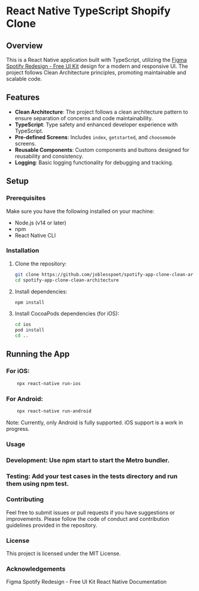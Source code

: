 # React Native TypeScript Shopify Clone

## Overview

This is a React Native application built with TypeScript, utilizing the [Figma Spotify Redesign - Free UI Kit](https://www.figma.com/design/0LjOpvSkV9TlOh8hwIysHP/Spotify-Redesign---Free-Ui-Kit-(Light)-(Community)?node-id=30-415&t=2kINUOkbfBf8OnPr-0) design for a modern and responsive UI. The project follows Clean Architecture principles, promoting maintainable and scalable code.

## Features

- **Clean Architecture**: The project follows a clean architecture pattern to ensure separation of concerns and code maintainability.
- **TypeScript**: Type safety and enhanced developer experience with TypeScript.
- **Pre-defined Screens**: Includes `index`, `getstarted`, and `choosemode` screens.
- **Reusable Components**: Custom components and buttons designed for reusability and consistency.
- **Logging**: Basic logging functionality for debugging and tracking.

## Setup

### Prerequisites

Make sure you have the following installed on your machine:

- Node.js (v14 or later)
- npm
- React Native CLI

### Installation

1. Clone the repository:

   ```bash
   git clone https://github.com/joblesspoet/spotify-app-clone-clean-architecture.git
   cd spotify-app-clone-clean-architecture
   ```

2. Install dependencies:
    ```bash
    npm install
    ```

3. Install CocoaPods dependencies (for iOS):
    ```bash
    cd ios
    pod install
    cd ..
    ```

## Running the App

### For iOS:

```bash
    npx react-native run-ios
```

### For Android:
```bash
    npx react-native run-android
```

Note: Currently, only Android is fully supported. iOS support is a work in progress.

### Usage

### Development: Use npm start to start the Metro bundler.

### Testing: Add your test cases in the __tests__ directory and run them using npm test.

### Contributing

Feel free to submit issues or pull requests if you have suggestions or improvements. Please follow the code of conduct and contribution guidelines provided in the repository.

### License
This project is licensed under the MIT License.

### Acknowledgements
Figma Spotify Redesign - Free UI Kit
React Native Documentation


